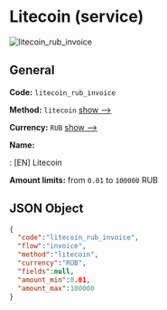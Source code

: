 
# Litecoin (service) 
![litecoin_rub_invoice](https://static.openfintech.io/payment_methods/litecoin_rub_invoice/logo.svg?w=400&c=v0.59.26#w200)  

## General 
 
**Code:** `litecoin_rub_invoice` 
 
**Method:** `litecoin` 
 [show -->](/payment-methods/litecoin/) 
 
**Currency:** `RUB` [show -->](/currencies/RUB/) 
 
**Name:** 
 
:	[EN] Litecoin 
 
**Amount limits:** from `0.01` to `100000` RUB 

## JSON Object 

```json
{
  "code":"litecoin_rub_invoice",
  "flow":"invoice",
  "method":"litecoin",
  "currency":"RUB",
  "fields":null,
  "amount_min":0.01,
  "amount_max":100000
}
```  

